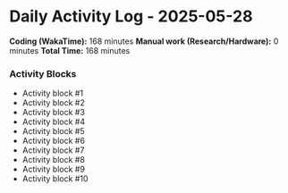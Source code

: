 # Daily Activity Log - 2025-05-28

**Coding (WakaTime):** 168 minutes
**Manual work (Research/Hardware):** 0 minutes
**Total Time:** 168 minutes

### Activity Blocks
- Activity block #1
- Activity block #2
- Activity block #3
- Activity block #4
- Activity block #5
- Activity block #6
- Activity block #7
- Activity block #8
- Activity block #9
- Activity block #10
